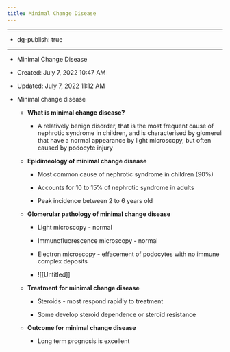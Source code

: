```yaml
---
title: Minimal Change Disease
---
```


- --

- dg-publish: true

- --

- Minimal Change Disease

- Created: July 7, 2022 10:47 AM

- Updated: July 7, 2022 11:12 AM

- Minimal change disease
	 - **What is minimal change disease?**
		 - A relatively benign disorder, that is the most frequent cause of nephrotic syndrome in children, and is characterised by glomeruli that have a normal appearance by light microscopy, but often caused by podocyte injury

	 - **Epidimeology of minimal change disease**
		 - Most common cause of nephrotic syndrome in children (90%)

		 - Accounts for 10 to 15% of nephrotic syndrome in adults

		 - Peak incidence between 2 to 6 years old

	 - **Glomerular pathology of minimal change disease**
		 - Light microscopy - normal

		 - Immunofluorescence microscopy - normal

		 - Electron microscopy - effacement of podocytes with no immune complex deposits

		 - ![[Untitled]]

	 - **Treatment for minimal change disease**
		 - Steroids - most respond rapidly to treatment

		 - Some develop steroid dependence or steroid resistance

	 - **Outcome for minimal change disease**
		 - Long term prognosis is excellent
